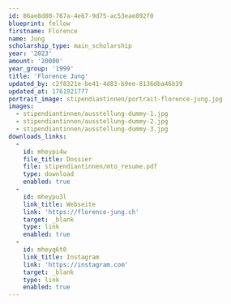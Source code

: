```yaml
---
id: 86ae8d80-767a-4e67-9d75-ac53eae892f0
blueprint: fellow
firstname: Florence
name: Jung
scholarship_type: main_scholarship
year: '2023'
amount: '20000'
year_group: '1999'
title: 'Florence Jung'
updated_by: c2f8321e-be41-4d83-b9ee-8136dba46b39
updated_at: 1761921777
portrait_image: stipendiantinnen/portrait-florence-jung.jpg
images:
  - stipendiantinnen/ausstellung-dummy-1.jpg
  - stipendiantinnen/ausstellung-dummy-2.jpg
  - stipendiantinnen/ausstellung-dummy-3.jpg
downloads_links:
  -
    id: mheypi4w
    file_title: Dossier
    file: stipendiantinnen/mto_resume.pdf
    type: download
    enabled: true
  -
    id: mheypu3l
    link_title: Webseite
    link: 'https://florence-jung.ch'
    target: _blank
    type: link
    enabled: true
  -
    id: mheyq6t0
    link_title: Instagram
    link: 'https://instagram.com'
    target: _blank
    type: link
    enabled: true
---
```

